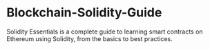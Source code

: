 # Blockchain-Solidity-Guide
Solidity Essentials is a complete guide to learning smart contracts on Ethereum using Solidity, from the basics to best practices.

